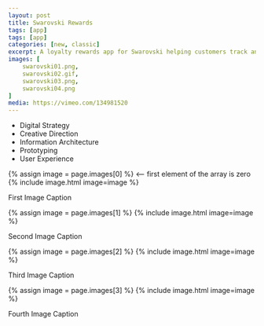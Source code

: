 ```yaml
---
layout: post
title: Swarovski Rewards
tags: [app]
tags: [app]
categories: [new, classic]
excerpt: A loyalty rewards app for Swarovski helping customers track and earn points.
images: [
	swarovski01.png, 
	swarovski02.gif,
	swarovski03.png, 
	swarovski04.png
]
media: https://vimeo.com/134981520
---
```


- Digital Strategy
- Creative Direction
- Information Architecture
- Prototyping
- User Experience

{% assign image = page.images[0] %} <-- first element of the array is zero
{% include image.html image=image %}

First Image Caption

{% assign image = page.images[1] %}
{% include image.html image=image %}

Second Image Caption

{% assign image = page.images[2] %}
{% include image.html image=image %}

Third Image Caption

{% assign image = page.images[3] %}
{% include image.html image=image %}

Fourth Image Caption